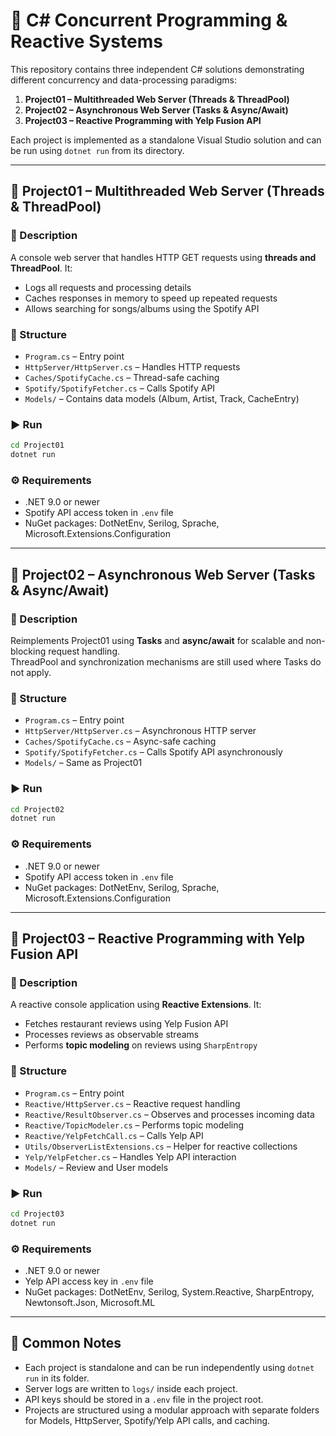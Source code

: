 # 🧠 C# Concurrent Programming & Reactive Systems

This repository contains three independent C# solutions demonstrating different concurrency and data-processing paradigms:

1. **Project01 – Multithreaded Web Server (Threads & ThreadPool)**
2. **Project02 – Asynchronous Web Server (Tasks & Async/Await)**
3. **Project03 – Reactive Programming with Yelp Fusion API**

Each project is implemented as a standalone Visual Studio solution and can be run using `dotnet run` from its directory.

---

## 📁 Project01 – Multithreaded Web Server (Threads & ThreadPool)

### 📝 Description
A console web server that handles HTTP GET requests using **threads and ThreadPool**. It:
- Logs all requests and processing details
- Caches responses in memory to speed up repeated requests
- Allows searching for songs/albums using the Spotify API

### 🧩 Structure
- `Program.cs` – Entry point
- `HttpServer/HttpServer.cs` – Handles HTTP requests
- `Caches/SpotifyCache.cs` – Thread-safe caching
- `Spotify/SpotifyFetcher.cs` – Calls Spotify API
- `Models/` – Contains data models (Album, Artist, Track, CacheEntry)

### ▶️ Run
```bash
cd Project01
dotnet run
```

### ⚙️ Requirements
- .NET 9.0 or newer
- Spotify API access token in `.env` file
- NuGet packages: DotNetEnv, Serilog, Sprache, Microsoft.Extensions.Configuration

---

## 📁 Project02 – Asynchronous Web Server (Tasks & Async/Await)

### 📝 Description
Reimplements Project01 using **Tasks** and **async/await** for scalable and non-blocking request handling.  
ThreadPool and synchronization mechanisms are still used where Tasks do not apply.

### 🧩 Structure
- `Program.cs` – Entry point
- `HttpServer/HttpServer.cs` – Asynchronous HTTP server
- `Caches/SpotifyCache.cs` – Async-safe caching
- `Spotify/SpotifyFetcher.cs` – Calls Spotify API asynchronously
- `Models/` – Same as Project01

### ▶️ Run
```bash
cd Project02
dotnet run
```

### ⚙️ Requirements
- .NET 9.0 or newer
- Spotify API access token in `.env` file
- NuGet packages: DotNetEnv, Serilog, Sprache, Microsoft.Extensions.Configuration

---

## 📁 Project03 – Reactive Programming with Yelp Fusion API

### 📝 Description
A reactive console application using **Reactive Extensions**. It:
- Fetches restaurant reviews using Yelp Fusion API
- Processes reviews as observable streams
- Performs **topic modeling** on reviews using `SharpEntropy`

### 🧩 Structure
- `Program.cs` – Entry point
- `Reactive/HttpServer.cs` – Reactive request handling
- `Reactive/ResultObserver.cs` – Observes and processes incoming data
- `Reactive/TopicModeler.cs` – Performs topic modeling
- `Reactive/YelpFetchCall.cs` – Calls Yelp API
- `Utils/ObserverListExtensions.cs` – Helper for reactive collections
- `Yelp/YelpFetcher.cs` – Handles Yelp API interaction
- `Models/` – Review and User models

### ▶️ Run
```bash
cd Project03
dotnet run
```

### ⚙️ Requirements
- .NET 9.0 or newer
- Yelp API access key in `.env` file
- NuGet packages: DotNetEnv, Serilog, System.Reactive, SharpEntropy, Newtonsoft.Json, Microsoft.ML

---

## 🔗 Common Notes
- Each project is standalone and can be run independently using `dotnet run` in its folder.
- Server logs are written to `logs/` inside each project.
- API keys should be stored in a `.env` file in the project root.
- Projects are structured using a modular approach with separate folders for Models, HttpServer, Spotify/Yelp API calls, and caching.

